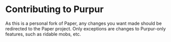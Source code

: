 Contributing to Purpur
==========================

As this is a personal fork of Paper, any changes you want made should be redirected to the Paper project. Only exceptions are changes to Purpur-only features, such as ridable mobs, etc.
